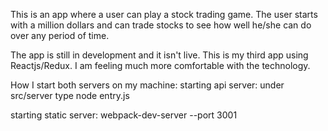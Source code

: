 This is an app where a user can play a stock trading game.
The user starts with a million dollars and can trade stocks to see how well he/she can do over any period of time.

The app is still in development and it isn't live. This is my third app using Reactjs/Redux.
I am feeling much more comfortable with the technology.


How I start both servers on my machine:
starting api server:
  under src/server type node entry.js

starting static server:
  webpack-dev-server --port 3001
